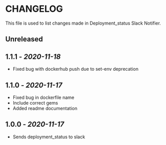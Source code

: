 # CHANGELOG

This file is used to list changes made in Deployment_status Slack Notifier.

## Unreleased

## 1.1.1 - *2020-11-18*

- Fixed bug with dockerhub push due to set-env deprecation

## 1.1.0 - *2020-11-17*

- Fixed bug in dockerfile name
- Include correct gems
- Added readme documentation

## 1.0.0 - *2020-11-17*

- Sends deployment_status to slack
